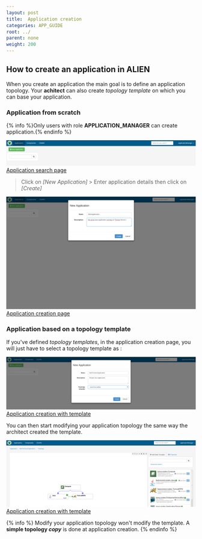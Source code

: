 ```yaml
---
layout: post
title:  Application creation
categories: APP_GUIDE
root: ../
parent: none
weight: 200
---
```


## How to create an application in **ALIEN**

When you create an application the main goal is to define an application topology. Your **achitect** can also create *topology template* on which
you can base your application.

### Application from scratch

{% info %}Only users with role **APPLICATION_MANAGER** can create application.{% endinfo %}

![Application search page](../images/app_guide/applications-search-page.png)
[Application search page](../images/app_guide/applications-search-page.png)

> Click on *[New Application]* > Enter application details then click on *[Create]*

![Application creation page](../images/app_guide/common-createapp-AlienApplication.png)
[Application creation page](../images/app_guide/common-createapp-AlienApplication.png)

### Application based on a topology template

If you've defined *topology templates*, in the application creation page, you will just have to select a topology template as :

![Application creation with template](../images/app_guide/application-with-topology-template.png)
[Application creation with template](../images/app_guide/application-with-topology-template.png)

You can then start modifying your application topology the same way the architect created the template.

![Application creation with template](../images/app_guide/application-template-based-edit.png)
[Application creation with template](../images/app_guide/application-template-based-edit.png)

{% info %}
Modify your application topology won't modify the template. A **simple topology *copy*** is done at application creation.
{% endinfo %}